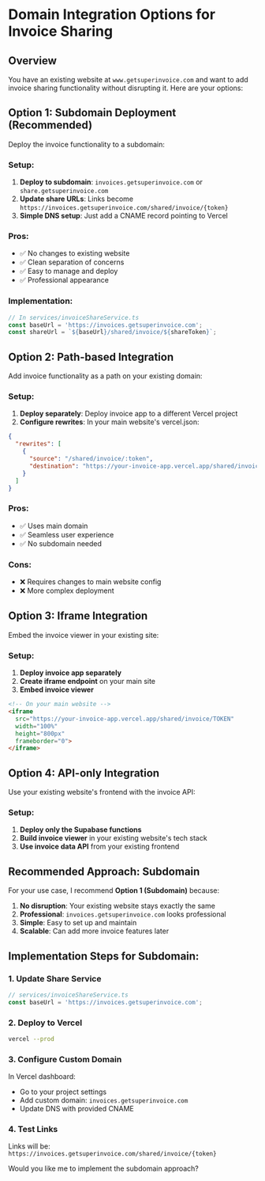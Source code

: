 # Domain Integration Options for Invoice Sharing

## Overview
You have an existing website at `www.getsuperinvoice.com` and want to add invoice sharing functionality without disrupting it. Here are your options:

## Option 1: Subdomain Deployment (Recommended)

Deploy the invoice functionality to a subdomain:

### Setup:
1. **Deploy to subdomain**: `invoices.getsuperinvoice.com` or `share.getsuperinvoice.com`
2. **Update share URLs**: Links become `https://invoices.getsuperinvoice.com/shared/invoice/{token}`
3. **Simple DNS setup**: Just add a CNAME record pointing to Vercel

### Pros:
- ✅ No changes to existing website
- ✅ Clean separation of concerns
- ✅ Easy to manage and deploy
- ✅ Professional appearance

### Implementation:
```typescript
// In services/invoiceShareService.ts
const baseUrl = 'https://invoices.getsuperinvoice.com';
const shareUrl = `${baseUrl}/shared/invoice/${shareToken}`;
```

## Option 2: Path-based Integration

Add invoice functionality as a path on your existing domain:

### Setup:
1. **Deploy separately**: Deploy invoice app to a different Vercel project
2. **Configure rewrites**: In your main website's vercel.json:

```json
{
  "rewrites": [
    {
      "source": "/shared/invoice/:token",
      "destination": "https://your-invoice-app.vercel.app/shared/invoice/:token"
    }
  ]
}
```

### Pros:
- ✅ Uses main domain
- ✅ Seamless user experience
- ✅ No subdomain needed

### Cons:
- ❌ Requires changes to main website config
- ❌ More complex deployment

## Option 3: Iframe Integration

Embed the invoice viewer in your existing site:

### Setup:
1. **Deploy invoice app separately**
2. **Create iframe endpoint** on your main site
3. **Embed invoice viewer**

```html
<!-- On your main website -->
<iframe 
  src="https://your-invoice-app.vercel.app/shared/invoice/TOKEN"
  width="100%" 
  height="800px"
  frameborder="0">
</iframe>
```

## Option 4: API-only Integration

Use your existing website's frontend with the invoice API:

### Setup:
1. **Deploy only the Supabase functions**
2. **Build invoice viewer** in your existing website's tech stack
3. **Use invoice data API** from your existing frontend

## Recommended Approach: Subdomain

For your use case, I recommend **Option 1 (Subdomain)** because:

1. **No disruption**: Your existing website stays exactly the same
2. **Professional**: `invoices.getsuperinvoice.com` looks professional
3. **Simple**: Easy to set up and maintain
4. **Scalable**: Can add more invoice features later

## Implementation Steps for Subdomain:

### 1. Update Share Service
```typescript
// services/invoiceShareService.ts
const baseUrl = 'https://invoices.getsuperinvoice.com';
```

### 2. Deploy to Vercel
```bash
vercel --prod
```

### 3. Configure Custom Domain
In Vercel dashboard:
- Go to your project settings
- Add custom domain: `invoices.getsuperinvoice.com`
- Update DNS with provided CNAME

### 4. Test Links
Links will be: `https://invoices.getsuperinvoice.com/shared/invoice/{token}`

Would you like me to implement the subdomain approach? 